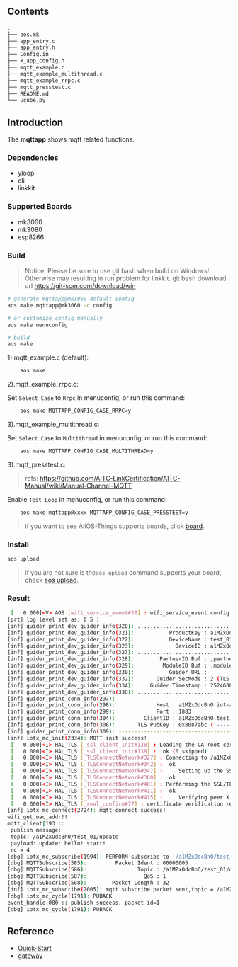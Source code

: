 ## Contents

```sh
.
├── aos.mk
├── app_entry.c
├── app_entry.h
├── Config.in
├── k_app_config.h
├── mqtt_example.c
├── mqtt_example_multithread.c
├── mqtt_example_rrpc.c
├── mqtt_presstest.c
├── README.md
└── ucube.py
```

## Introduction

The **mqttapp**  shows mqtt related functions.

### Dependencies

* yloop
* cli
* linkkit

### Supported Boards

- mk3060
- mk3080
- esp8266

### Build

> Notice: Please be sure to use git bash when build on Windows! Otherwise may resulting in run problem for linkkit. git bash download url https://git-scm.com/download/win

```sh
# generate mqttapp@mk3060 default config
aos make mqttapp@mk3060 -c config

# or customize config manually
aos make menuconfig

# build
aos make
```

1).mqtt_example.c (default):

```sh
    aos make
```

2).mqtt_example_rrpc.c:

Set `Select Case` to `Rrpc` in menuconfig, or run this command:
```sh
    aos make MQTTAPP_CONFIG_CASE_RRPC=y
```

3).mqtt_example_multithread.c:

Set `Select Case` to `Multithread` in menuconfig, or run this command:
```sh
    aos make MQTTAPP_CONFIG_CASE_MULTITHREAD=y
```

3).mqtt_presstest.c:
> refs: https://github.com/AITC-LinkCertification/AITC-Manual/wiki/Manual-Channel-MQTT

Enable `Test Loop` in menuconfig, or run this command:
```sh
    aos make mqttapp@xxxx MQTTAPP_CONFIG_CASE_PRESSTEST=y
```

> if you want to see AliOS-Things supports boards, click [board](../../../board).

### Install

```sh
aos upload
```

> if you are not sure is the`aos upload` command supports your board, check [aos upload](../../../build/site_scons/upload).

### Result

```sh
 [   0.000]<V> AOS [wifi_service_event#38] : wifi_service_event config.ssid cisco-15A7
[prt] log level set as: [ 5 ]
[inf] guider_print_dev_guider_info(320): ....................................................
[inf] guider_print_dev_guider_info(321):           ProductKey : a1MZxOdcBnO
[inf] guider_print_dev_guider_info(322):           DeviceName : test_01
[inf] guider_print_dev_guider_info(323):             DeviceID : a1MZxOdcBnO.test_01
[inf] guider_print_dev_guider_info(327): ....................................................
[inf] guider_print_dev_guider_info(328):        PartnerID Buf : ,partner_id=example.demo.partner-id
[inf] guider_print_dev_guider_info(329):         ModuleID Buf : ,module_id=example.demo.module-id
[inf] guider_print_dev_guider_info(330):           Guider URL : 
[inf] guider_print_dev_guider_info(332):       Guider SecMode : 2 (TLS + Direct)
[inf] guider_print_dev_guider_info(334):     Guider Timestamp : 2524608000000
[inf] guider_print_dev_guider_info(338): ....................................................
[inf] guider_print_conn_info(297): -----------------------------------------
[inf] guider_print_conn_info(298):             Host : a1MZxOdcBnO.iot-as-mqtt.cn-shanghai.aliyuncs.com
[inf] guider_print_conn_info(299):             Port : 1883
[inf] guider_print_conn_info(304):         ClientID : a1MZxOdcBnO.test_01|securemode=2,timestamp=2524608000000,signmethod=hmacsha1,gw=0,ext=0,partner_id=example.demo.partner-id,module_id=example.demo.module-id|
[inf] guider_print_conn_info(306):       TLS PubKey : 0x8087abc ('-----BEGIN CERTI ...')
[inf] guider_print_conn_info(309): -----------------------------------------
[inf] iotx_mc_init(2334): MQTT init success!
 [   0.000]<I> HAL_TLS [_ssl_client_init#130] : Loading the CA root certificate ...
 [   0.000]<I> HAL_TLS [_ssl_client_init#138] :  ok (0 skipped)
 [   0.000]<I> HAL_TLS [_TLSConnectNetwork#327] : Connecting to /a1MZxOdcBnO.iot-as-mqtt.cn-shanghai.aliyuncs.com/1883...
 [   0.000]<I> HAL_TLS [_TLSConnectNetwork#342] :  ok
 [   0.000]<I> HAL_TLS [_TLSConnectNetwork#347] :   . Setting up the SSL/TLS structure...
 [   0.000]<I> HAL_TLS [_TLSConnectNetwork#360] :  ok
 [   0.000]<I> HAL_TLS [_TLSConnectNetwork#401] : Performing the SSL/TLS handshake...
 [   0.000]<I> HAL_TLS [_TLSConnectNetwork#411] :  ok
 [   0.000]<I> HAL_TLS [_TLSConnectNetwork#415] :   . Verifying peer X.509 certificate..
 [   0.000]<I> HAL_TLS [_real_confirm#77] : certificate verification result: 0x00
[inf] iotx_mc_connect(2724): mqtt connect success!
wifi_get_mac_addr!!
mqtt_client|193 :: 
 publish message: 
 topic: /a1MZxOdcBnO/test_01/update
 payload: update: hello! start!
 rc = 4
[dbg] iotx_mc_subscribe(1994): PERFORM subscribe to '/a1MZxOdcBnO/test_01/data' (msgId=5)
[dbg] MQTTSubscribe(585):         Packet Ident : 00000005
[dbg] MQTTSubscribe(586):                Topic : /a1MZxOdcBnO/test_01/data
[dbg] MQTTSubscribe(587):                  QoS : 1
[dbg] MQTTSubscribe(588):        Packet Length : 32
[inf] iotx_mc_subscribe(2005): mqtt subscribe packet sent,topic = /a1MZxOdcBnO/test_01/data!
[dbg] iotx_mc_cycle(1791): PUBACK
event_handle|080 :: publish success, packet-id=1
[dbg] iotx_mc_cycle(1791): PUBACK
```

## Reference

* [Quick-Start](https://github.com/alibaba/AliOS-Things/wiki/Quick-Start)
* [gateway](https://code.aliyun.com/edward.yangx/public-docs/wikis/user-guide/linkkit/Prog_Guide/MQTT_Connect)
